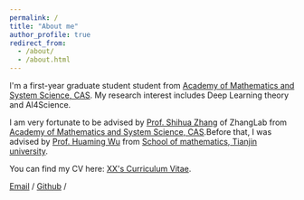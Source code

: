 ```yaml
---
permalink: /
title: "About me"
author_profile: true
redirect_from: 
  - /about/
  - /about.html
---
```


I'm a first-year graduate student student from [Academy of Mathematics and System Science, CAS](http://www.amss.cas.cn). My research interest includes Deep Learning theory and AI4Science.

I am very fortunate to be advised by [Prof. Shihua Zhang](https://people.ucas.ac.cn/~zsh) of ZhangLab from [Academy of Mathematics and System Science, CAS](http://www.amss.cas.cn).Before that, I was advised by [Prof. Huaming Wu](http://cam.tju.edu.cn/homepage/wuhuaming/) from [School of mathematics, Tianjin university](http://math.tju.edu.cn).

You can find my CV here: [XX's Curriculum Vitae](../assets/Curriculum_Vitae.pdf).

[Email](lixiayang23@mails.ucas.ac.cn) / [Github](https://github.com/XiayangLi.2301) /
